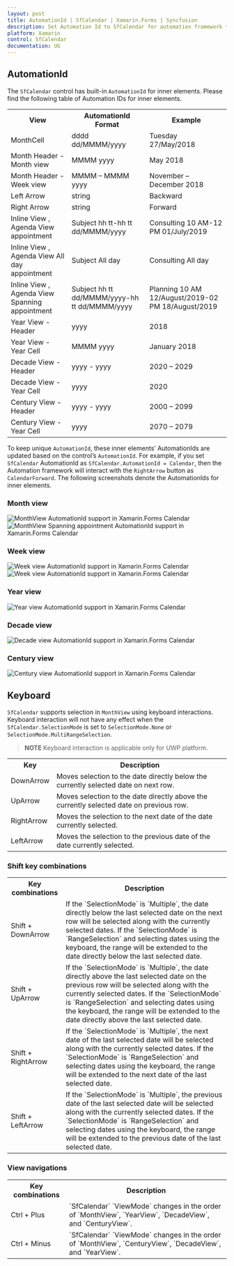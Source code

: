 ```yaml
---
layout: post
title: AutomationId | SfCalendar | Xamarin.Forms | Syncfusion
description: Set Automation Id to SfCalendar for automation framework to find and interact with control inner elements.
platform: Xamarin
control: SfCalendar
documentation: UG
---
```


## AutomationId

The `SfCalendar` control has built-in `AutomationId` for inner elements. Please find the following table of Automation IDs for inner elements.

<table>
<tr>
<th align="center" >View</th>
<th align="center" >AutomationId Format</th>
<th align="center" >Example</th>
</tr>

<tr>
<td>MonthCell</td>
<td>dddd dd/MMMM/yyyy</td>
<td>Tuesday 27/May/2018   </td>
</tr>

<tr>
<td>Month Header - Month view</td>
<td>MMMM yyyy</td>
<td>May 2018</td>
</tr>

<tr>
<td>Month Header - Week view</td>
<td>MMMM – MMMM yyyy</td>
<td>November – December 2018 </td>
</tr>

<tr>
<td>Left Arrow</td>
<td>string</td>
<td>Backward</td>
</tr>

<tr>
<td>Right Arrow</td>
<td>string</td>
<td>Forward</td>
</tr>

<tr>
<td>Inline View , Agenda View appointment</td>
<td>Subject hh tt-hh tt dd/MMMM/yyyy</td>
<td>Consulting 10 AM-12 PM  01/July/2019</td>
</tr>

<tr>
<td>Inline View , Agenda View All day appointment</td>
<td>Subject All day</td>
<td>Consulting All day</td>
</tr>

<tr>
<td>Inline View , Agenda View Spanning appointment</td>
<td>Subject hh tt dd/MMMM/yyyy-hh tt dd/MMMM/yyyy</td>
<td>Planning 10 AM 12/August/2019-02 PM 18/August/2019</td>
</tr>

<tr>
<td>Year View - Header</td>
<td>yyyy</td>
<td>2018</td>
</tr>

<tr>
<td>Year View - Year Cell</td>
<td>MMMM yyyy</td>
<td>January 2018</td>
</tr>

<tr>
<td>Decade View - Header</td>
<td>yyyy - yyyy</td>
<td>2020 – 2029</td>
</tr>

<tr>
<td>Decade View - Year Cell</td>
<td>yyyy</td>
<td>2020</td>
</tr>

<tr>
<td>Century View - Header</td>
<td>yyyy - yyyy</td>
<td>2000 – 2099</td>
</tr>

<tr>
<td>Century View - Year Cell</td>
<td>yyyy</td>
<td>2070 – 2079</td>
</tr>

</table>

To keep unique `AutomationId`, these inner elements’ AutomationIds are updated based on the control’s `AutomationId`. For example, if you set `SfCalendar` AutomationId as `SfCalendar.AutomationId = Calendar`, then the Automation framework will interact with the `RightArrow` button as `CalendarForward`. The following screenshots denote the AutomationIds for inner elements.

### Month view

![MonthView AutomationId support in Xamarin.Forms Calendar](images/xamarin.forms-calendar-month-view.png)
![MonthView Spanning appointment AutomationId support in Xamarin.Forms Calendar](images/xamarin.forms-calendar-month-view-spanning.png)

### Week view

![Week view AutomationId support in Xamarin.Forms Calendar](images/xamarin.forms-calendar-week-view.png)
![Week view AutomationId support in Xamarin.Forms Calendar](images/xamarin.forms-calendar-weekview.png)

### Year view

![Year view AutomationId support in Xamarin.Forms Calendar](images/xamarin.forms-calendar-year-view.png)

### Decade view

![Decade view AutomationId support in Xamarin.Forms Calendar](images/xamarin.forms-calendar-decade-view.png)

### Century view

![Century view AutomationId support in Xamarin.Forms Calendar](images/xamarin.forms-calendar-century-view.png)

## Keyboard
`SfCalendar` supports selection in `MonthView` using keyboard interactions. Keyboard interaction will not have any effect when the `SfCalendar.SelectionMode` is set to `SelectionMode.None` or `SelectionMode.MultiRangeSelection`.

>**NOTE**
Keyboard interaction is applicable only for UWP platform.

<table>
<tr>
<th>
Key
</th>
<th>
Description
</th>
</tr>
<tr>
<td>
DownArrow
</td>
<td>
Moves selection to the date directly below the currently selected date on next row.
</td>
</tr>
<tr>
<td>
UpArrow
</td>
<td>
Moves selection to the date directly above the currently selected date on previous row.
</td>
</tr>
<tr>
<td>
RightArrow
</td>
<td>
Moves the selection to the next date of the date currently selected.
</tr>
<tr>
<td>
LeftArrow
</td>
<td>
Moves the selection to the previous date of the date currently selected.
</td>
</tr>
</table>

### Shift key combinations
<table>
<tr>
<th>
Key combinations
</th>
<th>
Description
</th>
</tr>
<tr>
<td>
Shift + DownArrow
</td>
<td>
If the `SelectionMode` is `Multiple`, the date directly below the last selected date on the next row will be selected along with the currently selected dates. 
If the `SelectionMode` is `RangeSelection` and selecting dates using the keyboard, the range will be extended to the date directly below the last selected date.
</td>
</tr>
<tr>
<td>
Shift + UpArrow
</td>
<td>
If the `SelectionMode` is `Multiple`, the date directly above the last selected date on the previous row will be selected along with the currently selected dates.
If the `SelectionMode` is `RangeSelection` and selecting dates using the keyboard, the range will be extended to the date directly above the last selected date.
</td>
</tr>
<tr>
<td>
Shift + RightArrow
</td>
<td>
If the `SelectionMode` is `Multiple`, the next date of the last selected date will be selected along with the currently selected dates. 
If the `SelectionMode` is `RangeSelection` and selecting dates using the keyboard, the range will be extended to the next date of the last selected date.
</td>
</tr>
<tr>
<td>
Shift + LeftArrow
</td>
<td>
If the `SelectionMode` is `Multiple`, the previous date of the last selected date will be selected along with the currently selected dates.
If the `SelectionMode` is `RangeSelection` and selecting dates using the keyboard, the range will be extended to the previous date of the last selected date.
</td>
</tr>
</table>

### View navigations
<table>
<tr>
<th>
Key combinations
</th>
<th>
Description
</th>
</tr>
<tr>
<td>
Ctrl + Plus
</td>
<td>
`SfCalendar` `ViewMode` changes in the order of `MonthView`, `YearView`, `DecadeView`, and `CenturyView`.
</td>
</tr>
<tr>
<td>
Ctrl + Minus
</td>
<td>
`SfCalendar` `ViewMode` changes in the order of `MonthView`, `CenturyView`, `DecadeView`, and `YearView`.
</td>
</tr>
</table>
